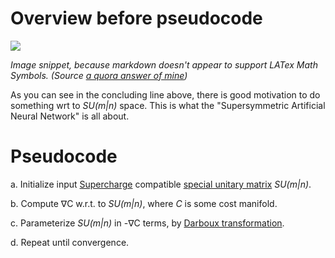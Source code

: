 Overview before pseudocode
===========================
![](https://i.imgur.com/BYseI46.png)

  _Image snippet, because markdown doesn't appear to support LATex Math Symbols. (Source [a quora answer of mine](https://www.quora.com/How-far-are-we-from-achieving-artificial-general-intelligence-AGI/answer/Jordan-Bennett-9?srid=Jj6I))_

As you can see in the concluding line above, there is good motivation to do something wrt to _SU(m|n)_ space. This is what the "Supersymmetric Artificial Neural Network" is all about.

Pseudocode
===========================

a. Initialize input [Supercharge](https://en.wikipedia.org/wiki/Supercharge) compatible [special unitary matrix](https://en.wikipedia.org/wiki/Special_unitary_group) _SU(m|n)_.

b. Compute ∇C w.r.t. to _SU(m|n)_, where _C_ is some cost manifold.

c. Parameterize _SU(m|n)_ in -∇C terms, by [Darboux transformation](https://www.encyclopediaofmath.org/index.php/Darboux_transformation).

d. Repeat until convergence.

